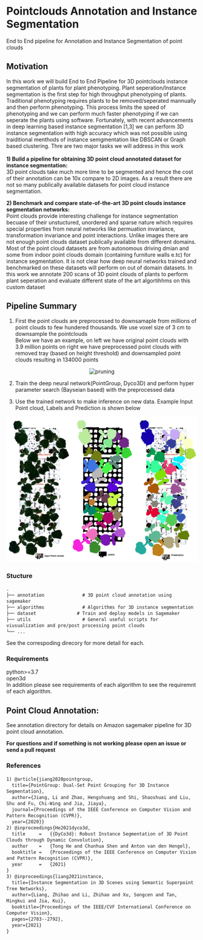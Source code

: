 # Pointclouds Annotation and Instance Segmentation 
End to End pipeline for Annotation and Instance Segmentation of point clouds

## Motivation
In this work we will build End to End Pipeline for 3D pointclouds instance segmentation of plants for plant phenotyping. Plant seperation/Instance segmentation is the first step for high throughput phenotyping of plants. Traditional phenotyping requires plants to be removed/seperated mannually and then perform phenotyping. This process limits the speed of phenotyping and we can perform much faster phenotyping if we can seperate the plants using software. Fortunately, with recent advancements in deep learning based instance segmentation [1,3] we can perform 3D instance segmentation with high accuracy which was not possible using traiditional menthods of instance semgmentation like DBSCAN or Graph based clustering.  Thre are two major tasks we will address in this work\
\
**1) Build a pipeline for obtaining 3D point cloud annotated dataset for instance segmentation:** \
    3D point clouds take much more time to be segmented and hence the cost of their annotation can be 10x compare to 2D images. As a result there are not so many                   publically available datasets for point cloud instance segmentation.

**2) Benchmark and compare state-of-the-art 3D point clouds instance segmentation networks:** \
    Point clouds provide interesting challenge for instance segmentation becuase of their unstuctured, unordered and sparse nature which requires special properties from neural networks like permuation invariance, transformation invariance and point interactions. Unlike images there are not enough  point clouds dataset publically available from different domains. Most of the point cloud datasets are from autonomous driving dmian and some from indoor point clouds domain (containing furniture walls e.tc) for instance segmentation. It is not clear how deep neural networks trained and benchmarked on these datasets will perform on     out of domain datasets. In this work we annotate 200 scans of 3D point clouds of plants to perform plant seperation and evaluate different state of the art algortihhms on this custom dataset 

## Pipeline Summary
1) First the point clouds are preprocessed to downsamaple from millions of point clouds to few hundered thousands. We use voxel size of 3 cm to downsample the pointclouds \
Below we have an example, on left we have original point clouds with 3.9 million points on right we have preprocessed point clouds with removed tray (based on height threshold) and downsampled point clouds resulting in 134000 points 

  <p align="center">
    <img src="images/plants_preprocess.gif" alt="pruning" />
  </p>
   <p align="center"> 
    
2) Train the deep neural network(PointGroup, Dyco3D) and perform hyper parameter search (Bayseian based) with the preprocessed data 
    
3) Use the trained network to make inference on new data. Example Input Point cloud, Labels and Prediction is shown below
    
  <p align="center">
    <img src="images/image.png" alt="pruning" />
  </p>
   <p align="center">


### Stucture

    .
    ├── annotation              # 3D point cloud annotation using sagemaker 
    ├── algorithms              # Algorithms for 3D instance segmentation               
    ├── dataset               # Train and deploy models in Sagemaker
    ├── utils                   # General useful scripts for viusualization and pre/post processing point clouds                     
    └── ...

See the correspoding direcory for more detail for each.

### Requirements

python>=3.7\
open3d\
In addition please see requirements of each algorithm to see the requiremnt of each algorithm.

    
## Point Cloud Annotation:
See annotation directory for details on Amazon sagemaker pipeline for 3D point cloud annotation. 


**For questions and if something is not working please open an issue or send a pull request**
  
### References
```
1) @article{jiang2020pointgroup,
  title={PointGroup: Dual-Set Point Grouping for 3D Instance Segmentation},
  author={Jiang, Li and Zhao, Hengshuang and Shi, Shaoshuai and Liu, Shu and Fu, Chi-Wing and Jia, Jiaya},
  journal={Proceedings of the IEEE Conference on Computer Vision and Pattern Recognition (CVPR)},
  year={2020}}
2) @inproceedings{He2021dyco3d,
  title     =   {{DyCo3d}: Robust Instance Segmentation of 3D Point Clouds through Dynamic Convolution},
  author    =   {Tong He and Chunhua Shen and Anton van den Hengel},
  booktitle =   {Proceedings of the IEEE Conference on Computer Vision and Pattern Recognition (CVPR)},
  year      =   {2021}
}
3) @inproceedings{liang2021instance,
  title={Instance Segmentation in 3D Scenes using Semantic Superpoint Tree Networks},
  author={Liang, Zhihao and Li, Zhihao and Xu, Songcen and Tan, Mingkui and Jia, Kui},
  booktitle={Proceedings of the IEEE/CVF International Conference on Computer Vision},
  pages={2783--2792},
  year={2021}
}
  


